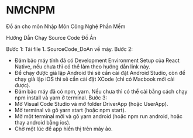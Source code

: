 # NMCNPM
Đồ án cho môn Nhập Môn Công Nghệ Phần Mềm

Hướng Dẫn Chạy Source Code Đồ Án

Bước 1: Tải file 1. SourceCode_DoAn về máy.
Bước 2: 
- Đảm bảo máy tính đã có Development Environment Setup của React Native, nếu chưa thì có thể làm theo hướng dẫn link này.
- Để chạy được giả lập Android thì sẽ cần cài đặt Android Studio, còn để chạy giả lập iOS thì sẽ cần cài đặt XCode (chỉ có Macbook mới cài được).
- Đảm bảo máy đã có npm, yarn. Nếu chưa thì có thể cài bằng cách chạy npm install và yarn ở terminal.
Bước 3:
- Mở Visual Code Studio và mở folder DriverApp (hoặc UserApp).
- Mở terminal và gõ yarn start (hoặc npm start).
- Mở một terminal mới và gõ yarn android (hoặc npm run android, hoặc thay android bằng ios).
- Chờ một lúc để app hiển thị trên máy ảo.
